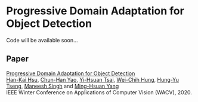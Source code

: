 # Progressive Domain Adaptation for Object Detection
Code will be available soon...

## Paper
[Progressive Domain Adaptation for Object Detection]() <br />
[Han-Kai Hsu](https://sites.google.com/site/kevinhkhsu/), [Chun-Han Yao](https://www.chhankyao.com/), [Yi-Hsuan Tsai](https://sites.google.com/site/yihsuantsai/home), [Wei-Chih Hung](https://hfslyc.github.io/), [Hung-Yu Tseng](https://sites.google.com/site/hytseng0509/), [Maneesh Singh](https://scholar.google.com/citations?user=hdQhiFgAAAAJ) and [Ming-Hsuan Yang](http://faculty.ucmerced.edu/mhyang/index.html)<br />
IEEE Winter Conference on Applications of Computer Vision (WACV), 2020.
